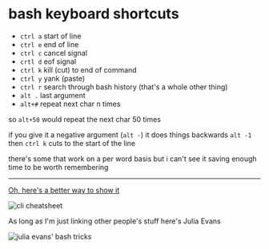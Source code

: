 # bash keyboard shortcuts

- `ctrl a` start of line
- `ctrl e` end of line
- `ctrl c` cancel signal
- `crtl d` eof signal
- `ctrl k` kill (cut) to end of command
- `ctrl y` yank (paste)
- `ctrl r` search through bash history (that's a whole other thing)
- `alt .` last argument
- `alt+#` repeat next char n times

so `alt+50` would repeat the next char 50 times

if you give it a negative argument (`alt -`) it does things backwards
`alt -1` then `ctrl k` cuts to the start of the line

there's some that work on a per word basis but i can't see it saving enough time to be worth remembering

---

[Oh, here's a better way to show it](https://clementc.github.io/blog/2018/01/25/moving_cli/)

![cli cheatsheet](https://clementc.github.io/figures/moving_cli.png)


As long as I'm just linking other people's stuff here's Julia Evans

![julia evans' bash tricks](https://i.stack.imgur.com/RjLje.jpg)
